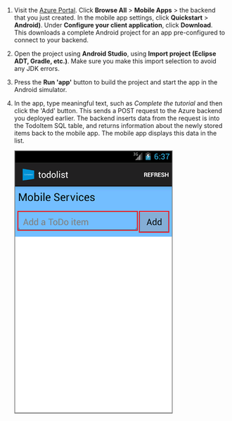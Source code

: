 
1. Visit the [Azure Portal]. Click **Browse All** > **Mobile Apps** > the backend that you just created. In the mobile app settings, click **Quickstart** > **Android)**. Under **Configure your client application**, click **Download**. This downloads a complete Android project for an app pre-configured to connect to your backend. 
2. Open the project using **Android Studio**, using **Import project (Eclipse ADT, Gradle, etc.)**. Make sure you make this import selection to avoid any JDK errors.
3. Press the **Run 'app'** button to build the project and start the app in the Android simulator.
4. In the app, type meaningful text, such as *Complete the tutorial* and then click the 'Add' button. This sends a POST request to the Azure backend you deployed earlier. The backend inserts data from the request is into the TodoItem SQL table, and returns information about the newly stored items back to the mobile app. The mobile app displays this data in the list. 
   
    ![](./media/mobile-services-android-get-started/mobile-quickstart-startup-android.png)

[Azure Portal]: https://portal.azure.com/
